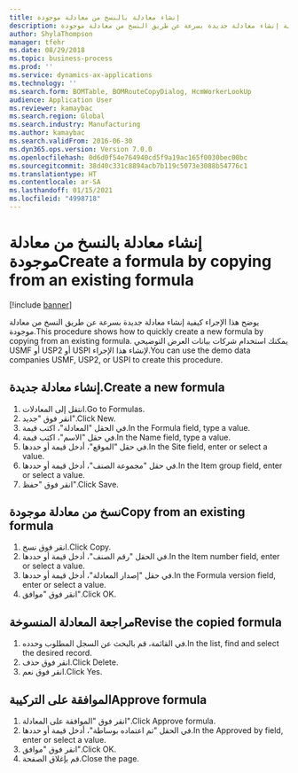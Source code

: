 ```yaml
---
title: إنشاء معادلة بالنسخ من معادلة موجودة
description: يوضح هذا الإجراء كيفية إنشاء معادلة جديدة بسرعة عن طريق النسخ من معادلة موجودة.
author: ShylaThompson
manager: tfehr
ms.date: 08/29/2018
ms.topic: business-process
ms.prod: ''
ms.service: dynamics-ax-applications
ms.technology: ''
ms.search.form: BOMTable, BOMRouteCopyDialog, HcmWorkerLookUp
audience: Application User
ms.reviewer: kamaybac
ms.search.region: Global
ms.search.industry: Manufacturing
ms.author: kamaybac
ms.search.validFrom: 2016-06-30
ms.dyn365.ops.version: Version 7.0.0
ms.openlocfilehash: 0d6d0f54e764940cd5f9a19ac165f0030bec00bc
ms.sourcegitcommit: 38d40c331c8894acb7b119c5073e3088b54776c1
ms.translationtype: HT
ms.contentlocale: ar-SA
ms.lasthandoff: 01/15/2021
ms.locfileid: "4998718"
---
```

# <a name="create-a-formula-by-copying-from-an-existing-formula"></a><span data-ttu-id="97205-103">إنشاء معادلة بالنسخ من معادلة موجودة</span><span class="sxs-lookup"><span data-stu-id="97205-103">Create a formula by copying from an existing formula</span></span>

[!include [banner](../../includes/banner.md)]

<span data-ttu-id="97205-104">يوضح هذا الإجراء كيفية إنشاء معادلة جديدة بسرعة عن طريق النسخ من معادلة موجودة.</span><span class="sxs-lookup"><span data-stu-id="97205-104">This procedure shows how to quickly create a new formula by copying from an existing formula.</span></span> <span data-ttu-id="97205-105">يمكنك استخدام شركات بيانات العرض التوضيحي USMF أو USP2 أو USPI لإنشاء هذا الإجراء.</span><span class="sxs-lookup"><span data-stu-id="97205-105">You can use the demo data companies USMF, USP2, or USPI to create this procedure.</span></span>


## <a name="create-a-new-formula"></a><span data-ttu-id="97205-106">إنشاء معادلة جديدة.</span><span class="sxs-lookup"><span data-stu-id="97205-106">Create a new formula</span></span>
1. <span data-ttu-id="97205-107">انتقل إلى المعادلات.</span><span class="sxs-lookup"><span data-stu-id="97205-107">Go to Formulas.</span></span>
2. <span data-ttu-id="97205-108">انقر فوق "جديد".</span><span class="sxs-lookup"><span data-stu-id="97205-108">Click New.</span></span>
3. <span data-ttu-id="97205-109">في الحقل "المعادلة"، اكتب قيمة.</span><span class="sxs-lookup"><span data-stu-id="97205-109">In the Formula field, type a value.</span></span>
4. <span data-ttu-id="97205-110">في حقل "الاسم"، اكتب قيمة.</span><span class="sxs-lookup"><span data-stu-id="97205-110">In the Name field, type a value.</span></span>
5. <span data-ttu-id="97205-111">في حقل "الموقع"، أدخل قيمة أو حددها.</span><span class="sxs-lookup"><span data-stu-id="97205-111">In the Site field, enter or select a value.</span></span>
6. <span data-ttu-id="97205-112">في حقل "مجموعة الصنف"، أدخل قيمة أو حددها.</span><span class="sxs-lookup"><span data-stu-id="97205-112">In the Item group field, enter or select a value.</span></span>
7. <span data-ttu-id="97205-113">انقر فوق "حفظ".</span><span class="sxs-lookup"><span data-stu-id="97205-113">Click Save.</span></span>

## <a name="copy-from-an-existing-formula"></a><span data-ttu-id="97205-114">نسخ من معادلة موجودة</span><span class="sxs-lookup"><span data-stu-id="97205-114">Copy from an existing formula</span></span>
1. <span data-ttu-id="97205-115">انقر فوق نسخ.</span><span class="sxs-lookup"><span data-stu-id="97205-115">Click Copy.</span></span>
2. <span data-ttu-id="97205-116">في الحقل "رقم الصنف"، أدخل قيمة أو حددها.</span><span class="sxs-lookup"><span data-stu-id="97205-116">In the Item number field, enter or select a value.</span></span>
3. <span data-ttu-id="97205-117">في حقل "إصدار المعادلة"، أدخل قيمة أو حددها.</span><span class="sxs-lookup"><span data-stu-id="97205-117">In the Formula version field, enter or select a value.</span></span>
4. <span data-ttu-id="97205-118">انقر فوق "موافق".</span><span class="sxs-lookup"><span data-stu-id="97205-118">Click OK.</span></span>

## <a name="revise-the-copied-formula"></a><span data-ttu-id="97205-119">مراجعة المعادلة المنسوخة</span><span class="sxs-lookup"><span data-stu-id="97205-119">Revise the copied formula</span></span>
1. <span data-ttu-id="97205-120">في القائمة، قم بالبحث عن السجل المطلوب وحدده.</span><span class="sxs-lookup"><span data-stu-id="97205-120">In the list, find and select the desired record.</span></span>
2. <span data-ttu-id="97205-121">انقر فوق حذف.</span><span class="sxs-lookup"><span data-stu-id="97205-121">Click Delete.</span></span>
3. <span data-ttu-id="97205-122">انقر فوق نعم.</span><span class="sxs-lookup"><span data-stu-id="97205-122">Click Yes.</span></span>

## <a name="approve-formula"></a><span data-ttu-id="97205-123">الموافقة على التركيبة</span><span class="sxs-lookup"><span data-stu-id="97205-123">Approve formula</span></span>
1. <span data-ttu-id="97205-124">انقر فوق "الموافقة على المعادلة".</span><span class="sxs-lookup"><span data-stu-id="97205-124">Click Approve formula.</span></span>
2. <span data-ttu-id="97205-125">في الحقل "تم اعتماده بوساطة"، أدخل قيمة أو حددها.</span><span class="sxs-lookup"><span data-stu-id="97205-125">In the Approved by field, enter or select a value.</span></span>
3. <span data-ttu-id="97205-126">انقر فوق "موافق".</span><span class="sxs-lookup"><span data-stu-id="97205-126">Click OK.</span></span>
4. <span data-ttu-id="97205-127">قم بإغلاق الصفحة.</span><span class="sxs-lookup"><span data-stu-id="97205-127">Close the page.</span></span>

